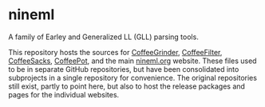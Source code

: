 # nineml

A family of Earley and Generalized LL (GLL) parsing tools.

This repository hosts the sources for
[CoffeeGrinder](https://coffeegrinder.nineml.org/),
[CoffeeFilter](https://coffeefilter.nineml.org/),
[CoffeeSacks](https://coffeesacks.nineml.org/),
[CoffeePot](https://coffeegpot.nineml.org/), and the main
[nineml.org](https://nineml.org/) website. These files used to be in
separate GitHub repositories, but have been consolidated into subprojects in
a single repository for convenience. The original repositories still exist,
partly to point here, but also to host the release packages and
pages for the individual websites.
